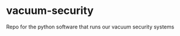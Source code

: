 vacuum-security
===============

Repo for the python software that runs our vacuum security systems

